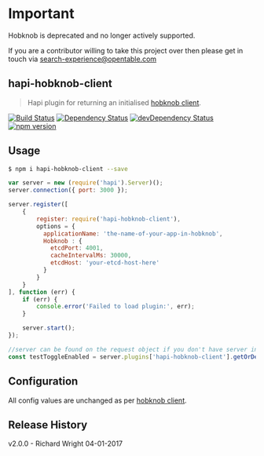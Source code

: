# Important

Hobknob is deprecated and no longer actively supported. 

If you are a contributor willing to take this project over then please get in touch via [search-experience@opentable.com](mailto:search-experience@opentable.com)

## hapi-hobknob-client
> Hapi plugin for returning an initialised [hobknob client](https://github.com/opentable/hobknob-client-nodejs).

[![Build Status](https://travis-ci.org/opentable/hapi-hobknob-client.svg?branch=master)](https://travis-ci.org/opentable/hapi-hobknob-client)
[![Dependency Status](https://david-dm.org/opentable/hapi-hobknob-client.svg)](https://david-dm.org/opentable/hapi-hobknob-client)
[![devDependency Status](https://david-dm.org/opentable/hapi-hobknob-client/dev-status.svg)](https://david-dm.org/opentable/hapi-hobknob-client#info=devDependencies)
[![npm version](https://badge.fury.io/js/hapi-hobknob-client.svg)](https://badge.fury.io/js/hapi-hobknob-client)

## Usage
```bash
$ npm i hapi-hobknob-client --save
```


```javascript
var server = new (require('hapi').Server)();
server.connection({ port: 3000 });

server.register([
    {
        register: require('hapi-hobknob-client'),
        options = {
          applicationName: 'the-name-of-your-app-in-hobknob',
          Hobknob : {
            etcdPort: 4001,
            cacheIntervalMs: 30000,
            etcdHost: 'your-etcd-host-here'
          }
        }
    }
], function (err) {
    if (err) {
        console.error('Failed to load plugin:', err);
    }

    server.start();
});

//server can be found on the request object if you don't have server in the current function
const testToggleEnabled = server.plugins['hapi-hobknob-client'].getOrDefault('testToggle', true);

```

## Configuration

All config values are unchanged as per [hobknob client](https://github.com/opentable/hobknob-client-nodejs).

## Release History

v2.0.0 - Richard Wright 04-01-2017
